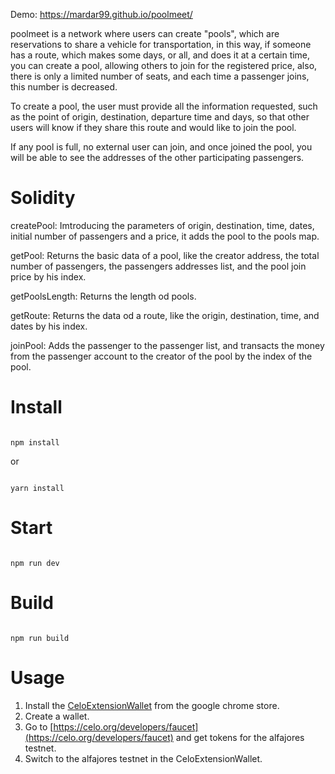 Demo: https://mardar99.github.io/poolmeet/

poolmeet is a network where users can create "pools", which are reservations to share a vehicle for transportation, in this way, if someone has a route, which makes some days, or all, and does it at a certain time, you can create a pool, allowing others to join for the registered price, also, there is only a limited number of seats, and each time a passenger joins, this number is decreased.

To create a pool, the user must provide all the information requested, such as the point of origin, destination, departure time and days, so that other users will know if they share this route and would like to join the pool.

If any pool is full, no external user can join, and once joined the pool, you will be able to see the addresses of the other participating passengers.

# Solidity

createPool: Imtroducing the parameters of origin, destination, time, dates, initial number of passengers and a price, it adds the pool to the pools map.

getPool: Returns the basic data of a pool, like the creator address, the total number of passengers, the passengers addresses list, and the pool join price by his index.

getPoolsLength: Returns the length od pools.

getRoute: Returns the data od a route, like the origin, destination, time, and dates by his index.

joinPool: Adds the passenger to the passenger list, and transacts the money from the passenger account to the creator of the pool by the index of the pool.

# Install

```

npm install

```

or 

```

yarn install

```

# Start

```

npm run dev

```

# Build

```

npm run build

```
# Usage
1. Install the [CeloExtensionWallet](https://chrome.google.com/webstore/detail/celoextensionwallet/kkilomkmpmkbdnfelcpgckmpcaemjcdh?hl=en) from the google chrome store.
2. Create a wallet.
3. Go to [https://celo.org/developers/faucet](https://celo.org/developers/faucet) and get tokens for the alfajores testnet.
4. Switch to the alfajores testnet in the CeloExtensionWallet.
